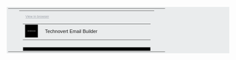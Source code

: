 <svg fill="none" viewbox="0 0 800 400" width="800" height="400" xmlns="http://www.w3.org/2000/svg" style="box-sizing: border-box;">
  <foreignobject width="100%" height="100%" style="box-sizing: border-box;">		
    <div xmlns="http://www.w3.org/1999/xhtml" style="box-sizing: border-box;">
      <table class="main-body" style="box-sizing: border-box; min-height: 150px; padding-top: 5px; padding-right: 5px; padding-bottom: 5px; padding-left: 5px; width: 100%; height: 100%; background-color: rgb(234, 236, 237);" width="100%" height="100%" bgcolor="rgb(234, 236, 237)">
        <tr class="row" style="box-sizing: border-box; vertical-align: top;" valign="top">
          <td class="main-body-cell" style="box-sizing: border-box;">
            <table class="container" style="box-sizing: border-box; font-family: Helvetica, serif; min-height: 150px; padding-top: 5px; padding-right: 5px; padding-bottom: 5px; padding-left: 5px; margin-top: auto; margin-right: auto; margin-bottom: auto; margin-left: auto; height: 0px; width: 90%; max-width: 550px;" width="90%" height="0">
              <tr style="box-sizing: border-box;">
                <td class="container-cell" style="box-sizing: border-box; vertical-align: top; font-size: medium; padding-bottom: 50px;" valign="top">
                  <table class="table100 c1790" style="box-sizing: border-box; width: 100%; padding-top: 5px; padding-right: 5px; padding-bottom: 5px; padding-left: 5px; height: 0px; min-height: 30px; border-collapse: separate; margin-top: 0px; margin-right: 0px; margin-bottom: 10px; margin-left: 0px;" width="100%" height="0">
                    <tr style="box-sizing: border-box;">
                      <td class="top-cell" id="c1793" style="box-sizing: border-box; text-align: right; color: rgb(152, 156, 165);" align="right">
                        <u class="browser-link" id="c307" style="box-sizing: border-box; font-size: 12px;">View in browser 
                        </u>
                      </td>
                    </tr>
                  </table>
                  <table class="c1766" style="box-sizing: border-box; margin-top: 0px; margin-right: auto; margin-bottom: 10px; margin-left: 0px; padding-top: 5px; padding-right: 5px; padding-bottom: 5px; padding-left: 5px; width: 100%; min-height: 30px;" width="100%">
                    <tr style="box-sizing: border-box;">
                      <td class="cell c1769" style="box-sizing: border-box; width: 11%;" width="11%">
                        <img class="c926" src="assets/logo.png" alt="GrapesJS." style="box-sizing: border-box; color: rgb(158, 83, 129); width: 100%; font-size: 50px;"/>
                      </td>
                      <td class="cell c1776" style="box-sizing: border-box; width: 70%; vertical-align: middle;" width="70%" valign="middle">
                        <div class="c1144" style="box-sizing: border-box; padding-top: 10px; padding-right: 10px; padding-bottom: 10px; padding-left: 10px; font-size: 17px; font-weight: 300;">
                          Technovert Email Builder
                          <br style="box-sizing: border-box;"/>
                        </div>
                      </td>
                    </tr>
                  </table>
                  <table class="card" style="box-sizing: border-box; min-height: 150px; padding-top: 5px; padding-right: 5px; padding-bottom: 5px; padding-left: 5px; margin-bottom: 20px; height: 0px;" height="0">
                    <tr style="box-sizing: border-box;">
                      <td class="card-cell" style="box-sizing: border-box; background-color: rgb(255, 255, 255); overflow-x: hidden; overflow-y: hidden; border-top-left-radius: 3px; border-top-right-radius: 3px; border-bottom-right-radius: 3px; border-bottom-left-radius: 3px; padding-top: 0px; padding-right: 0px; padding-bottom: 0px; padding-left: 0px; text-align: center;" bgcolor="rgb(255, 255, 255)" align="center">
                        <img class="c1271" src="assets/logo.png" alt="Big image here" style="box-sizing: border-box; width: 100%; margin-top: 0px; margin-right: 0px; margin-bottom: 15px; margin-left: 0px; font-size: 50px; color: rgb(120, 197, 214); line-height: 250px; text-align: center;"/>
                        <table class="table100 c1357" style="box-sizing: border-box; width: 100%; min-height: 150px; padding-top: 5px; padding-right: 5px; padding-bottom: 5px; padding-left: 5px; height: 0px; margin-top: 0px; margin-right: 0px; margin-bottom: 0px; margin-left: 0px; border-collapse: collapse;" width="100%" height="0">
                          <tr style="box-sizing: border-box;">
                            <td class="card-content" style="box-sizing: border-box; font-size: 13px; line-height: 20px; color: rgb(111, 119, 125); padding-top: 10px; padding-right: 20px; padding-bottom: 0px; padding-left: 20px; vertical-align: top;" valign="top">
                              <h1 class="card-title" style="box-sizing: border-box; font-size: 25px; font-weight: 300; color: rgb(68, 68, 68);">
                                Build your newsletters faster than ever
                                <br style="box-sizing: border-box;"/>
                              </h1>
                              <p class="card-text" style="box-sizing: border-box;">
                                Import, build, test and export responsive
                                newsletter templates faster than ever using the
                                Technovert Email Builder.
                              </p>
                              <table class="c1542" style="box-sizing: border-box; margin-top: 0px; margin-right: auto; margin-bottom: 10px; margin-left: auto; padding-top: 5px; padding-right: 5px; padding-bottom: 5px; padding-left: 5px; width: 100%;" width="100%">
                                <tr style="box-sizing: border-box;">
                                  <td class="card-footer" id="c1545" style="box-sizing: border-box; padding-top: 20px; padding-right: 0px; padding-bottom: 20px; padding-left: 0px; text-align: center;" align="center"/>
                                </tr>
                              </table>
                            </td>
                          </tr>
                        </table>
                      </td>
                    </tr>
                  </table>
                  <table class="list-item" style="box-sizing: border-box; height: auto; width: 100%; margin-top: 0px; margin-right: auto; margin-bottom: 10px; margin-left: auto; padding-top: 5px; padding-right: 5px; padding-bottom: 5px; padding-left: 5px;" width="100%">
                    <tr style="box-sizing: border-box;">
                      <td class="list-item-cell" style="box-sizing: border-box; background-color: rgb(255, 255, 255); border-top-left-radius: 3px; border-top-right-radius: 3px; border-bottom-right-radius: 3px; border-bottom-left-radius: 3px; overflow-x: hidden; overflow-y: hidden; padding-top: 0px; padding-right: 0px; padding-bottom: 0px; padding-left: 0px;" bgcolor="rgb(255, 255, 255)">
                        <table class="list-item-content" style="box-sizing: border-box; border-collapse: collapse; margin-top: 0px; margin-right: auto; margin-bottom: 0px; margin-left: auto; padding-top: 5px; padding-right: 5px; padding-bottom: 5px; padding-left: 5px; height: 150px; width: 100%;" width="100%" height="150">
                          <tr class="list-item-row" style="box-sizing: border-box;">
                            <td class="list-cell-left" style="box-sizing: border-box; width: 30%; padding-top: 0px; padding-right: 0px; padding-bottom: 0px; padding-left: 0px;" width="30%">
                              <img class="list-item-image" src="http://artf.github.io/grapesjs/img/tmp-blocks.jpg" alt="Image1" style="box-sizing: border-box; color: rgb(217, 131, 166); font-size: 45px; width: 100%;"/>
                            </td>
                            <td class="list-cell-right" style="box-sizing: border-box; width: 70%; color: rgb(111, 119, 125); font-size: 13px; line-height: 20px; padding-top: 10px; padding-right: 20px; padding-bottom: 0px; padding-left: 20px;" width="70%">
                              <h1 class="card-title" style="box-sizing: border-box; font-size: 25px; font-weight: 300; color: rgb(68, 68, 68);">Built-in Blocks
                              </h1>
                              <p class="card-text" style="box-sizing: border-box;">
                                Drag and drop built-in blocks from the right
                                panel and style them in a matter of seconds
                              </p>
                            </td>
                          </tr>
                        </table>
                      </td>
                    </tr>
                  </table>
                  <table class="list-item" style="box-sizing: border-box; height: auto; width: 100%; margin-top: 0px; margin-right: auto; margin-bottom: 10px; margin-left: auto; padding-top: 5px; padding-right: 5px; padding-bottom: 5px; padding-left: 5px;" width="100%">
                    <tr style="box-sizing: border-box;">
                      <td class="list-item-cell" style="box-sizing: border-box; background-color: rgb(255, 255, 255); border-top-left-radius: 3px; border-top-right-radius: 3px; border-bottom-right-radius: 3px; border-bottom-left-radius: 3px; overflow-x: hidden; overflow-y: hidden; padding-top: 0px; padding-right: 0px; padding-bottom: 0px; padding-left: 0px;" bgcolor="rgb(255, 255, 255)">
                        <table class="list-item-content" style="box-sizing: border-box; border-collapse: collapse; margin-top: 0px; margin-right: auto; margin-bottom: 0px; margin-left: auto; padding-top: 5px; padding-right: 5px; padding-bottom: 5px; padding-left: 5px; height: 150px; width: 100%;" width="100%" height="150">
                          <tr class="list-item-row" style="box-sizing: border-box;">
                            <td class="list-cell-left" style="box-sizing: border-box; width: 30%; padding-top: 0px; padding-right: 0px; padding-bottom: 0px; padding-left: 0px;" width="30%">
                              <img class="list-item-image" src="http://artf.github.io/grapesjs/img/tmp-tgl-images.jpg" alt="Image2" style="box-sizing: border-box; color: rgb(217, 131, 166); font-size: 45px; width: 100%;"/>
                            </td>
                            <td class="list-cell-right" style="box-sizing: border-box; width: 70%; color: rgb(111, 119, 125); font-size: 13px; line-height: 20px; padding-top: 10px; padding-right: 20px; padding-bottom: 0px; padding-left: 20px;" width="70%">
                              <h1 class="card-title" style="box-sizing: border-box; font-size: 25px; font-weight: 300; color: rgb(68, 68, 68);">Toggle images
                              </h1>
                              <p class="card-text" style="box-sizing: border-box;">
                                Build a good looking newsletter even without
                                images enabled by the email clients
                              </p>
                            </td>
                          </tr>
                        </table>
                      </td>
                    </tr>
                  </table>
                  <table class="grid-item-row" style="box-sizing: border-box; margin-top: 0px; margin-right: auto; margin-bottom: 10px; margin-left: auto; padding-top: 5px; padding-right: 0px; padding-bottom: 5px; padding-left: 0px; width: 100%;" width="100%">
                    <tr style="box-sizing: border-box;">
                      <td class="grid-item-cell2-l" style="box-sizing: border-box; vertical-align: top; padding-right: 10px; width: 50%;" width="50%" valign="top">
                        <table class="grid-item-card" style="box-sizing: border-box; width: 100%; padding-top: 5px; padding-right: 0px; padding-bottom: 5px; padding-left: 0px; margin-bottom: 10px;" width="100%">
                          <tr style="box-sizing: border-box;">
                            <td class="grid-item-card-cell" style="box-sizing: border-box; background-color: rgb(255, 255, 255); overflow-x: hidden; overflow-y: hidden; border-top-left-radius: 3px; border-top-right-radius: 3px; border-bottom-right-radius: 3px; border-bottom-left-radius: 3px; text-align: center; padding-top: 0px; padding-right: 0px; padding-bottom: 0px; padding-left: 0px;" bgcolor="rgb(255, 255, 255)" align="center">
                              <img class="grid-item-image" src="assets/logo.png" alt="Image1" style="box-sizing: border-box; line-height: 150px; font-size: 50px; color: rgb(120, 197, 214); margin-bottom: 15px; width: 100%;"/>
                              <table class="grid-item-card-body" style="box-sizing: border-box;">
                                <tr style="box-sizing: border-box;">
                                  <td class="grid-item-card-content" style="box-sizing: border-box; font-size: 13px; color: rgb(111, 119, 125); padding-top: 0px; padding-right: 10px; padding-bottom: 20px; padding-left: 10px; width: 100%; line-height: 20px;" width="100%">
                                    <h1 class="card-title" style="box-sizing: border-box; font-size: 25px; font-weight: 300; color: rgb(68, 68, 68);">Test it
                                    </h1>
                                    <p class="card-text" style="box-sizing: border-box;">
                                      You can send email tests directly from the
                                      editor and check how are looking on your
                                      email clients
                                    </p>
                                  </td>
                                </tr>
                              </table>
                            </td>
                          </tr>
                        </table>
                      </td>
                      <td class="grid-item-cell2-r" style="box-sizing: border-box; vertical-align: top; padding-left: 10px; width: 50%;" width="50%" valign="top">
                        <table class="grid-item-card" style="box-sizing: border-box; width: 100%; padding-top: 5px; padding-right: 0px; padding-bottom: 5px; padding-left: 0px; margin-bottom: 10px;" width="100%">
                          <tr style="box-sizing: border-box;">
                            <td class="grid-item-card-cell" style="box-sizing: border-box; background-color: rgb(255, 255, 255); overflow-x: hidden; overflow-y: hidden; border-top-left-radius: 3px; border-top-right-radius: 3px; border-bottom-right-radius: 3px; border-bottom-left-radius: 3px; text-align: center; padding-top: 0px; padding-right: 0px; padding-bottom: 0px; padding-left: 0px;" bgcolor="rgb(255, 255, 255)" align="center">
                              <img class="grid-item-image" src="assets/logo.png" alt="Image2" style="box-sizing: border-box; line-height: 150px; font-size: 50px; color: rgb(120, 197, 214); margin-bottom: 15px; width: 100%;"/>
                              <table class="grid-item-card-body" style="box-sizing: border-box;">
                                <tr style="box-sizing: border-box;">
                                  <td class="grid-item-card-content" style="box-sizing: border-box; font-size: 13px; color: rgb(111, 119, 125); padding-top: 0px; padding-right: 10px; padding-bottom: 20px; padding-left: 10px; width: 100%; line-height: 20px;" width="100%">
                                    <h1 class="card-title" style="box-sizing: border-box; font-size: 25px; font-weight: 300; color: rgb(68, 68, 68);">Responsive
                                    </h1>
                                    <p class="card-text" style="box-sizing: border-box;">
                                      Using the device manager you'll always
                                      send a fully responsive contents
                                    </p>
                                  </td>
                                </tr>
                              </table>
                            </td>
                          </tr>
                        </table>
                      </td>
                    </tr>
                  </table>
                  <table class="footer" style="box-sizing: border-box; margin-top: 50px; color: rgb(152, 156, 165); text-align: center; font-size: 11px; padding-top: 5px; padding-right: 5px; padding-bottom: 5px; padding-left: 5px;" align="center">
                    <tr style="box-sizing: border-box;">
                      <td class="footer-cell" style="box-sizing: border-box;"/>
                    </tr>
                  </table>
                </td>
              </tr>
            </table>
          </td>
        </tr>
      </table>
    </div>
  </foreignobject>
</svg>
